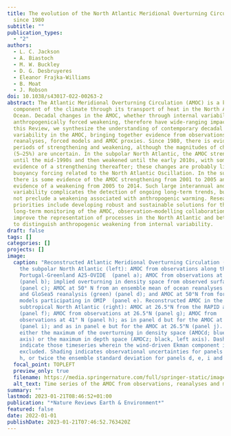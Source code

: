 ```yaml
---
title: The evolution of the North Atlantic Meridional Overturning Circulation
  since 1980
subtitle: ""
publication_types:
  - "2"
authors:
  - L. C. Jackson
  - A. Biastoch
  - M. W. Buckley
  - D. G. Desbruyeres
  - Eleanor Frajka-Williams
  - B. Moat
  - J. Robson
doi: 10.1038/s43017-022-00263-2
abstract: The Atlantic Meridional Overturning Circulation (AMOC) is a key
  component of the climate through its transport of heat in the North Atlantic
  Ocean. Decadal changes in the AMOC, whether through internal variability or
  anthropogenically forced weakening, therefore have wide-ranging impacts. In
  this Review, we synthesize the understanding of contemporary decadal
  variability in the AMOC, bringing together evidence from observations, ocean
  reanalyses, forced models and AMOC proxies. Since 1980, there is evidence for
  periods of strengthening and weakening, although the magnitudes of change
  (5–25%) are uncertain. In the subpolar North Atlantic, the AMOC strengthened
  until the mid-1990s and then weakened until the early 2010s, with some
  evidence of a strengthening thereafter; these changes are probably linked to
  buoyancy forcing related to the North Atlantic Oscillation. In the subtropics,
  there is some evidence of the AMOC strengthening from 2001 to 2005 and strong
  evidence of a weakening from 2005 to 2014. Such large interannual and decadal
  variability complicates the detection of ongoing long-term trends, but does
  not preclude a weakening associated with anthropogenic warming. Research
  priorities include developing robust and sustainable solutions for the
  long-term monitoring of the AMOC, observation–modelling collaborations to
  improve the representation of processes in the North Atlantic and better ways
  to distinguish anthropogenic weakening from internal variability.
draft: false
tags: []
categories: []
projects: []
image:
  caption: "Reconstructed Atlantic Meridional Overturning Circulation (AMOC) in
    the subpolar North Atlantic (left): AMOC from observations along the
    Portugal-Greenland A25-OVIDE  (panel a); AMOC from observations at 45°N
    (panel b); implied overturning in density space from observed surface fluxes
    (panel c); AMOC at 50° N from an ensemble mean of ocean reanalyses (black)
    and GloSea5 reanalysis (green) (panel d); and AMOC at 50°N from forced
    models participating in OMIP  (panel e). Reconstructed AMOC in the
    subtropical North Atlantic (right): AMOC at 26.5°N from the RAPID array
    (panel f); AMOC from observations at 26.5°N (panel g); AMOC from
    observations at 41° N (panel h); as in panel d but for the AMOC at 26.5°N
    (panel i); and as in panel e but for the AMOC at 26.5°N (panel j). AMOC is
    either the maximum of the overturning in density space (AMOCd; blue, right
    axis) or the maximum in depth space (AMOCz; black, left axis). Dashed lines
    indicate those timeseries wherein the wind-driven Ekman component is
    excluded. Shading indicates observational uncertainties for panels b, c and
    h, or twice the ensemble standard deviation for panels d, e, i and j. "
  focal_point: TOPLEFT
  preview_only: true
  filename: https://media.springernature.com/full/springer-static/image/art%3A10.1038%2Fs43017-022-00263-2/MediaObjects/43017_2022_263_Fig2_HTML.png?as=webp
  alt_text: Time series of the AMOC from observations, reanalyses and models.
summary: ""
lastmod: 2023-01-21T08:46:52+01:00
publication: "*Nature Reviews Earth & Environment*"
featured: false
date: 2022-01-01
publishDate: 2023-01-21T07:46:52.763420Z
---
```

